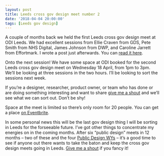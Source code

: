 ```yaml
---
layout: post
title: Leeds cross gov design meet number 2
date: '2018-04-04 20:00:00'
tags: [Leeds gov design]
---
```

A couple of months back we held the first Leeds cross gov design meet at ODI Leeds. We had excellent sessions from Ellie Craven from GDS, Pete Smith from NHS Digital, James Johnson from DWP, and Caroline Jarrett from Effortmark. I wrote a post just afterwards. You can [read it here](/leeds-gov-design-1-done/).

Onto the next session! We have some space at ODI booked for the second Leeds cross gov design meet on Wednesday 18 April, from 1pm to 3pm. We’ll be looking at three sessions in the two hours. I’ll be looking to sort the sessions next week.

If you’re a designer, researcher, product owner, or team who has done or are doing something interesting and want to share [give me a shout](/contact) and we’ll see what we can sort out. Don’t be shy!

Space at the meet is limited so there’s only room for 20 people. You can get a place [on Eventbrite](https://www.eventbrite.co.uk/e/leeds-cross-government-design-meet-2-tickets-43515337546).

In some personal news this will be the last gov design thing I will be sorting in Leeds for the forseeable future. I’ve got other things to concentrate my energies on in the coming months. After six “public design” meets in 12 months – two of these and the four [Public Design WYs](/this-is-public-design-wy/) – it’s a good time to see if anyone out there wants to take the baton and keep the cross gov design meets going in Leeds. [Give me a shout](/contact) if you fancy it!
